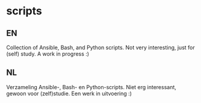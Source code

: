 scripts
===

EN
---

Collection of Ansible, Bash, and Python scripts.
Not very interesting, just for (self) study.
A work in progress :)

NL
---

Verzameling Ansible-, Bash- en Python-scripts.
Niet erg interessant, gewoon voor (zelf)studie.
Een werk in uitvoering :)
